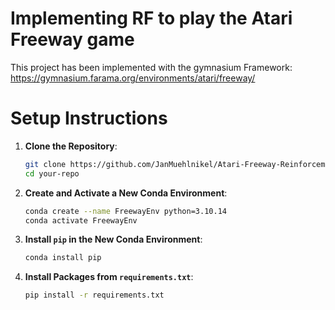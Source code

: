 # Implementing RF to play the Atari Freeway game

This project has been implemented with the gymnasium Framework: https://gymnasium.farama.org/environments/atari/freeway/

# Setup Instructions

1. **Clone the Repository**:
    ```bash
    git clone https://github.com/JanMuehlnikel/Atari-Freeway-Reinforcement-Learning
    cd your-repo
    ```

2. **Create and Activate a New Conda Environment**:
    ```bash
    conda create --name FreewayEnv python=3.10.14
    conda activate FreewayEnv
    ```

3. **Install `pip` in the New Conda Environment**:
    ```bash
    conda install pip
    ```

4. **Install Packages from `requirements.txt`**:
    ```bash
    pip install -r requirements.txt
    ```

